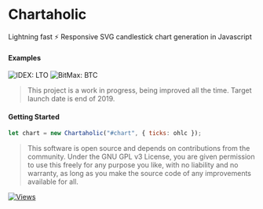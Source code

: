 # Chartaholic
Lightning fast ⚡ Responsive SVG candlestick chart generation in Javascript

#### Examples
![IDEX: LTO](https://cdn.discordapp.com/attachments/353337937892474902/551061827098902529/chartaholic.png)
![BitMax: BTC](https://cdn.discordapp.com/attachments/353337937892474902/551062009572229130/chartaholic.png)
> This project is a work in progress, being improved all the time. Target launch date is end of 2019.

#### Getting Started
```js
let chart = new Chartaholic("#chart", { ticks: ohlc });
```

> This software is open source and depends on contributions from the community. Under the GNU GPL v3 License, you are given permission to use this freely for any purpose you like, with no liability and no warranty, as long as you make the source code of any improvements available for all.

[![Views](http://hits.dwyl.io/jaggedsoft/chartaholic.svg)](http://hits.dwyl.io/jaggedsoft/chartaholic)
